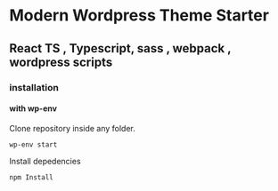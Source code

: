 # Modern Wordpress Theme Starter

## React TS , Typescript, sass , webpack , wordpress scripts

### installation

#### with wp-env

Clone repository inside any folder.

```
wp-env start
```

Install depedencies

```
npm Install
```
